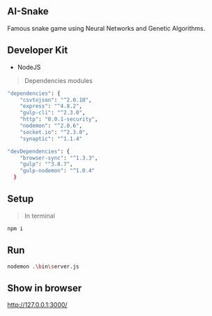 ## AI-Snake
Famous snake game using Neural Networks and Genetic Algorithms.

## Developer Kit
- NodeJS

> Dependencies modules
```sh
"dependencies": {
    "csvtojson": "^2.0.10",
    "express": "^4.8.2",
    "gulp-cli": "^2.3.0",
    "http": "0.0.1-security",
    "nodemon": "^2.0.6",
    "socket.io": "^2.3.0",
    "synaptic": "^1.1.4"
```
```sh
"devDependencies": {
    "browser-sync": "^1.3.3",
    "gulp": "^3.8.7",
    "gulp-nodemon": "^1.0.4"
  }
```
## Setup
> In terminal
```sh
npm i
```

## Run
```sh
nodemon .\bin\server.js
```

## Show in browser
http://127.0.0.1:3000/
